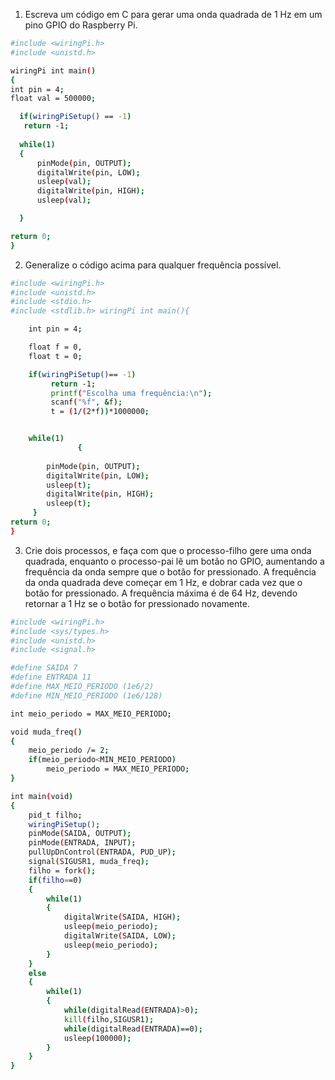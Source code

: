 1. Escreva um código em C para gerar uma onda quadrada de 1 Hz em um pino GPIO do Raspberry Pi.

```bash
#include <wiringPi.h>
#include <unistd.h>

wiringPi int main()
{
int pin = 4;		
float val = 500000;

  if(wiringPiSetup() == -1)
   return -1;
  
  while(1)
  {
	  pinMode(pin, OUTPUT);
	  digitalWrite(pin, LOW);
	  usleep(val);
  	  digitalWrite(pin, HIGH);
	  usleep(val);

  }

return 0;
}

```

2. Generalize o código acima para qualquer frequência possível.

```bash
#include <wiringPi.h>
#include <unistd.h>
#include <stdio.h>
#include <stdlib.h> wiringPi int main(){

	int pin = 4;	

	float f = 0, 
  	float t = 0;

	if(wiringPiSetup()== -1)
	     return -1;
	     printf("Escolha uma frequência:\n");
	     scanf("%f", &f);
	     t = (1/(2*f))*1000000;


	while(1)
               {
	
		pinMode(pin, OUTPUT);
		digitalWrite(pin, LOW);
		usleep(t);
		digitalWrite(pin, HIGH);
		usleep(t);
	 }
return 0;
} 
```

3. Crie dois processos, e faça com que o processo-filho gere uma onda quadrada, enquanto o processo-pai lê um botão no GPIO, 
aumentando a frequência da onda sempre que o botão for pressionado. A frequência da onda quadrada deve começar em 1 Hz, e 
dobrar cada vez que o botão for pressionado. A frequência máxima é de 64 Hz, devendo retornar a 1 Hz se o botão for pressionado novamente.

```bash
#include <wiringPi.h>
#include <sys/types.h>
#include <unistd.h>
#include <signal.h>

#define SAIDA 7
#define ENTRADA 11
#define MAX_MEIO_PERIODO (1e6/2)
#define MIN_MEIO_PERIODO (1e6/128)

int meio_periodo = MAX_MEIO_PERIODO;

void muda_freq()
{
	meio_periodo /= 2;
	if(meio_periodo<MIN_MEIO_PERIODO)
		meio_periodo = MAX_MEIO_PERIODO;
}

int main(void)
{
	pid_t filho;
	wiringPiSetup();
	pinMode(SAIDA, OUTPUT);
	pinMode(ENTRADA, INPUT);
	pullUpDnControl(ENTRADA, PUD_UP);
	signal(SIGUSR1, muda_freq);
	filho = fork();
	if(filho==0)
	{
		while(1)
		{
			digitalWrite(SAIDA, HIGH);
			usleep(meio_periodo);
			digitalWrite(SAIDA, LOW);
			usleep(meio_periodo);
		}
	}
	else
	{
		while(1)
		{
			while(digitalRead(ENTRADA)>0);
			kill(filho,SIGUSR1);
			while(digitalRead(ENTRADA)==0);
			usleep(100000);
		}
	}
}
```
